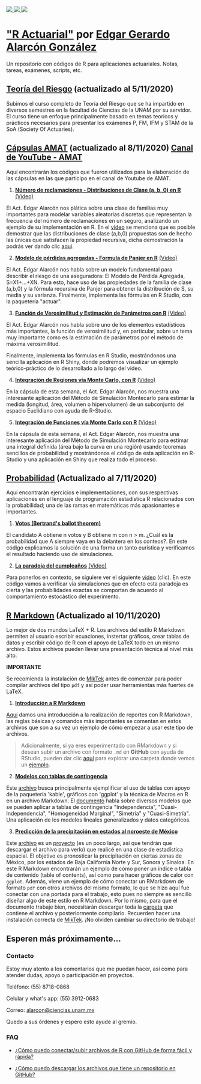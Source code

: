 
<a href="https://www.unam.mx/">
<img src="https://img.shields.io/badge/Actuar%C3%ADa-UNAM-yellow">

<a href="http://www.fciencias.unam.mx/directorio/80028">
<img src="https://img.shields.io/badge/Docente-Fac.%20Ciencias-yellowgreen">

<a href="https://amat.mx/cursos">
<img src="https://img.shields.io/badge/Docente-AMAT-red">

# ["R Actuarial"](https://github.com/A1arcon/R_Actuarial) por [Edgar Gerardo Alarcón González](https://www.facebook.com/EdgarGerardoAlarconGonzalez)
Un repositorio con códigos de R para aplicaciones actuariales. Notas, tareas, exámenes, scripts, etc.

## [Teoría del Riesgo](https://github.com/A1arcon/R_Actuarial/tree/main/Teor%C3%ADa%20del%20Riesgo%20(UNAM)) (actualizado al 5/11/2020)
Subimos el curso completo de Teoría del Riesgo que se ha impartido en diversos semestres en la facultad de Ciencias de la UNAM por su servidor. El curso tiene un enfoque principalmente basado en temas teoricos y prácticos necesarios para presentar los exámenes P, FM, IFM y STAM de la SoA (Society Of Actuaries).

## [Cápsulas AMAT](https://github.com/A1arcon/R_Actuarial/tree/main/C%C3%A1psulas%20AMAT) (actualizado al 8/11/2020) [Canal de YouTube - AMAT](https://www.youtube.com/channel/UCuqKbVjXExMCqpVhLYy2aog)

Aquí encontrarán los códigos que fueron utilizados para la elaboración de las cápsulas en las que participo en el canal de Youtube de AMAT.

1. [**Número de reclamaciones - Distribuciones de Clase (a, b, 0) en R**](https://github.com/A1arcon/R_Actuarial/tree/main/C%C3%A1psulas%20AMAT/1.%20Clase(a%2Cb%2C0)) [(Video)](https://www.youtube.com/watch?v=ZX2W59Mdaag&t)

El Act. Edgar Alarcón nos plática sobre una clase de familias muy importantes para modelar variables aleatorias discretas que representan la frecuencia del número de reclamaciones en un seguro, analizando un ejemplo de su implementación en R. En el [video](https://www.youtube.com/watch?v=ZX2W59Mdaag&t) se menciona que es posible demostrar que las distribuciones de clase (a,b,0) propuestas son de hecho las únicas que satisfacen la propiedad recursiva, dicha demostración la podrás ver dando clic [aquí](https://github.com/A1arcon/R_Actuarial/blob/main/C%C3%A1psulas%20AMAT/1.%20Clase(a%2Cb%2C0)/Unicidad%20de%20Clase(a%2Cb%2C0).pdf).

2. [**Modelo de pérdidas agregadas - Formula de Panjer en R**](https://github.com/A1arcon/R_Actuarial/tree/main/C%C3%A1psulas%20AMAT/2.%20Panjer) [(Video)](https://www.youtube.com/watch?v=H4ETDaUUvTk&t)

El Act. Edgar Alarcón nos habla sobre un modelo fundamental para describir el riesgo de una aseguradora: El Modelo de Pérdida Agregada, S=X1+...+XN. Para esto, hace uso de las propiedades de la familia de clase (a,b,0) y la fórmula recursiva de Panjer para obtener la distribución de S, su media y su varianza. Finalmente, implementa las fórmulas en R Studio, con la paquetería "actuar".

3. [**Función de Verosimilitud y Estimación de Parámetros con R**](https://github.com/A1arcon/R_Actuarial/tree/main/C%C3%A1psulas%20AMAT/3.%20Estimador%20m%C3%A1ximo%20veros%C3%ADmil) [(Video)](https://www.youtube.com/watch?v=zPSj0ltrBoc&t)

El Act. Edgar Alarcón nos habla sobre uno de los elementos estadísticos más importantes, la función de verosimilitud y, en particular, sobre un tema muy importante como es la estimación de parámetros por el método de máxima verosimilitud.

Finalmente, implementa las fórmulas en R Studio, mostrándonos una sencilla aplicación en R Shiny, donde podremos visualizar un ejemplo teórico-práctico de lo desarrollado a lo largo del video.

4. [**Integración de Regiones vía Monte Carlo, con R**](https://github.com/A1arcon/R_Actuarial/tree/main/C%C3%A1psulas%20AMAT/4.%20y%205.Integraci%C3%B3n%20Monte%20Carlo/4.%20Integraci%C3%B3n%20de%20Regiones%20v%C3%ADa%20Monte%20Carlo) [(Video)](https://www.youtube.com/watch?v=Lot8__UCG5U)

En la cápsula de esta semana, el Act. Edgar Alarcón, nos muestra una interesante aplicación del Método de Simulación Montecarlo para estimar la medida (longitud, área, volumen o hipervolumen) de un subconjunto del espacio Euclidiano con ayuda de R-Studio. 

5. [**Integración de Funciones vía Monte Carlo con R**](https://github.com/A1arcon/R_Actuarial/tree/main/C%C3%A1psulas%20AMAT/4.%20y%205.Integraci%C3%B3n%20Monte%20Carlo/5.%20Integraci%C3%B3n%20de%20Funciones%20v%C3%ADa%20Monte%20Carlo) [(Video)](https://www.youtube.com/watch?v=YiMNZ8Hv6w0&t)

En la cápsula de esta semana, el Act. Edgar Alarcón, nos muestra una interesante aplicación del Método de Simulación Montecarlo para estimar una integral definida (área bajo la curva en una región) usando teoremas sencillos de probabilidad y mostrándonos el código de esta aplicación en R-Studio y una aplicación en Shiny que realiza todo el proceso. 

## [Probabilidad](https://github.com/A1arcon/R_Actuarial/tree/main/Probabilidad) (Actualizado al 7/11/2020)

Aquí encontrarán ejercicios e implementaciones, con sus respectivas aplicaciones en el lenguaje de programación estadística R relacionados con la probabilidad; una de las ramas en matemáticas más apasionantes e importantes.

1. [**Votos (Bertrand's ballot theorem)**](https://github.com/A1arcon/R_Actuarial/tree/main/Probabilidad/1.%20Votos%20(Bertrand's%20ballot%20theorem))

El candidato A obtiene n votos y B obtiene m con n > m. ¿Cuál es la probabilidad que A siempre vaya en la delantera en los conteos?. En este código explicamos la solución de una forma un tanto eurística y verificamos el resultado haciendo uso de simulaciones.

2. [**La paradoja del cumpleaños**](https://github.com/A1arcon/R_Actuarial/tree/main/Probabilidad/2.%20Cumplea%C3%B1os) [(Video)](https://www.youtube.com/watch?v=7uzx6D_0V7M)

Para ponerlos en contexto, se siguiere ver el siguiente [video](https://www.youtube.com/watch?v=7uzx6D_0V7M) (clic). En este código vamos a verificar vía simulaciones que en efecto esta paradoja es cierta y las probabilidades exactas se comportan de acuerdo al comportamiento estocástico del experimento.

## [R Markdown](https://github.com/A1arcon/R_Actuarial/tree/main/R%20Markdown) (Actualizado al 10/11/2020)

Lo mejor de dos mundos LaTeX + R. Los archivos del estilo R Markdown permiten al usuario escribir ecuaciones, instertar gráficos, crear tablas de datos y escribir código de R con el apoyo de LaTeX todo en un mismo archivo. Estos archivos pueden llevar una presentación técnica al nivel más alto. 

**IMPORTANTE**

Se recomienda la instalación de [MikTek](https://github.com/A1arcon/R_Actuarial/tree/main/R%20Markdown/0.%20MikTex) antes de comenzar para poder compilar archivos del tipo `pdf` y así poder usar herramientas más fuertes de LaTeX.

1. [**Introducción a R Markdown**](https://github.com/A1arcon/R_Actuarial/tree/main/R%20Markdown/1.%20Introducci%C3%B3n%20a%20R%20Markdown)

[Aquí](https://github.com/A1arcon/R_Actuarial/blob/main/R%20Markdown/1.%20Introducci%C3%B3n%20a%20R%20Markdown/Introducci%C3%B3n%20a%20R%20Markdown.pdf) damos una introducción a la realización de reportes con R Markdown, las reglas básicas y comandos más importantes se comentan en estos archivos que son a su vez un ejemplo de cómo empezar a usar este tipo de archivos.

> Adicionalmente, si ya eres experimentado con RMarkdown y si desean subir un archivo con formato `.md` en **GitHub** con ayuda de RStudio, pueden dar clic [aquí](https://github.com/A1arcon/R_Actuarial/tree/main/R%20Markdown/1.%20Introducci%C3%B3n%20a%20R%20Markdown/GitHub) para explorar una carpeta donde vemos un [ejemplo](https://github.com/A1arcon/R_Actuarial/blob/main/R%20Markdown/1.%20Introducci%C3%B3n%20a%20R%20Markdown/GitHub/R-Markdown---GitHub.md).

2. [**Modelos con tablas de contingencia**](https://github.com/A1arcon/R_Actuarial/tree/main/R%20Markdown/2.%20Modelos%20con%20tablas%20de%20contingencia)

Este [archivo](https://github.com/A1arcon/R_Actuarial/blob/main/R%20Markdown/2.%20Modelos%20con%20tablas%20de%20contingencia/Reporte.Rmd) busca principalmente ejemplificar el uso de tablas con apoyo de la paquetería 'kable', gráficos con 'ggplot' y la técnica de Macros en R en un archivo Markdown. El [documento](https://github.com/A1arcon/R_Actuarial/blob/main/R%20Markdown/2.%20Modelos%20con%20tablas%20de%20contingencia/Reporte.pdf) habla sobre diversos modelos que se pueden aplicar a tablas de contingencia "Independencia", "Cuasi-Independencia", "Homogeneidad Marginal", "Simetría" y "Cuasi-Simetría". Una aplicación de los modelos lineales generalizados y datos categóricos.

3. [**Predicción de la precipitación en estados al noroeste de México**](https://github.com/A1arcon/R_Actuarial/tree/main/R%20Markdown/3.%20Predicci%C3%B3n%20de%20la%20precipitaci%C3%B3n%20en%20estados%20al%20noroeste%20de%20M%C3%A9xico)

Este [archivo](https://github.com/A1arcon/R_Actuarial/blob/main/R%20Markdown/3.%20Predicci%C3%B3n%20de%20la%20precipitaci%C3%B3n%20en%20estados%20al%20noroeste%20de%20M%C3%A9xico/Proyecto%20RMD.Rmd) es un [proyecto](https://github.com/A1arcon/R_Actuarial/blob/main/R%20Markdown/3.%20Predicci%C3%B3n%20de%20la%20precipitaci%C3%B3n%20en%20estados%20al%20noroeste%20de%20M%C3%A9xico/Proyecto-RMD.pdf) (es un poco largo, así que tendrán que descargar el archivo para verlo) que realicé en una clase de estadística espacial. El objetivo es pronosticar la precipitación en ciertas zonas de México, por los estados de Baja California Norte y Sur, Sonora y Sinaloa. En este R Markdown encontrarán un ejemplo de cómo poner un índice o tabla de contenido (table of contents), así como para hacer gráficos de calor con `ggplot`. Además, viene un ejemplo de cómo conectar un RMarkdown de formato `pdf` con otros archivos del mismo formato, lo que se hizo aquí fue conectar con una portada para el trabajo, esto pues no siempre es sencillo diseñar algo de este estilo en R Markdown. Por lo mismo, para que el documento trabaje bien, necesitarán descargar toda la [carpeta](https://github.com/A1arcon/R_Actuarial/tree/main/R%20Markdown/3.%20Predicci%C3%B3n%20de%20la%20precipitaci%C3%B3n%20en%20estados%20al%20noroeste%20de%20M%C3%A9xico) que contiene el archivo y posteriormente compilarlo. Recuerden hacer una instalación correcta de [MikTek](https://github.com/A1arcon/R_Actuarial/tree/main/R%20Markdown/0.%20MikTex). ¡No olviden cambiar su directorio de trabajo!

## Esperen más próximamente...

### Contacto

Estoy muy atento a los comentarios que me puedan hacer, así como para atender dudas, apoyo o participación en proyectos. 

Teléfono: (55) 8718-0868

Celular y what's app: (55) 3912-0683

Correo: alarcon@ciencias.unam.mx

Quedo a sus órdenes y espero esto ayude al gremio.

### FAQ

- [¿Cómo puedo conectar/subir archivos de R con GitHub de forma fácil y rápida?](https://youtu.be/te1fJgn71js)

- [¿Cómo puedo descargar los archivos que tiene un repositorio en GitHub?](https://youtu.be/vuvp_-cPYNA)
